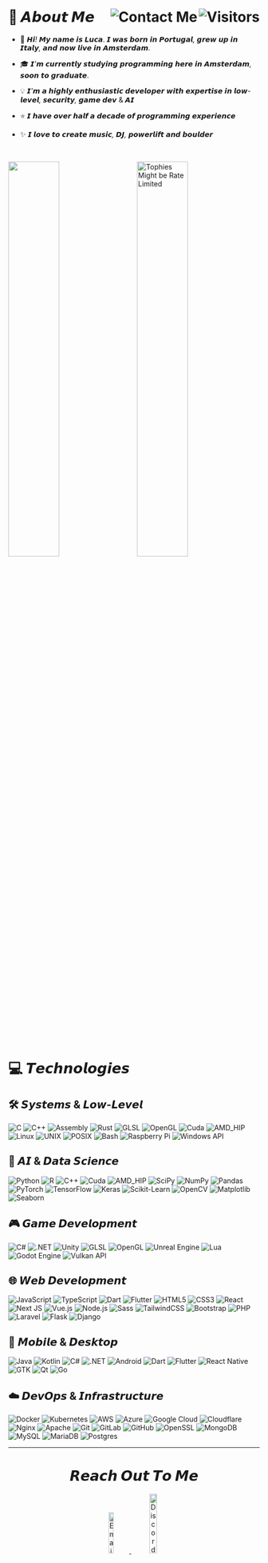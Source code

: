 # 🌌 𝘼𝙗𝙤𝙪𝙩 𝙈𝙚 <img align="right" src="https://komarev.com/ghpvc/?username=Arty3&color=brightgreen&style=for-the-badge&label=VISITORS&abbreviated=true&base=1000" alt="Visitors" /><a href="#contact-me"><img align="right" src="https://img.shields.io/badge/Contact_Me-%237F52FF.svg?style=for-the-badge&logo=mail&logoColor=white" alt="Contact Me" /></a>

<!-- Weird stats changes cuz account name change -->

- 🚀 𝙃𝙞<i>!</i> 𝙈𝙮 𝙣𝙖𝙢𝙚 𝙞𝙨 𝙇𝙪𝙘𝙖. 𝙄 𝙬𝙖𝙨 𝙗𝙤𝙧𝙣 𝙞𝙣 𝙋𝙤𝙧𝙩𝙪𝙜𝙖𝙡<i>,</i> 𝙜𝙧𝙚𝙬 𝙪𝙥 𝙞𝙣 𝙄𝙩𝙖𝙡𝙮<i>,</i> 𝙖𝙣𝙙 𝙣𝙤𝙬 𝙡𝙞𝙫𝙚 𝙞𝙣 𝘼𝙢𝙨𝙩𝙚𝙧𝙙𝙖𝙢.

- 🎓 𝙄<i>'</i>𝙢 𝙘𝙪𝙧𝙧𝙚𝙣𝙩𝙡𝙮 𝙨𝙩𝙪𝙙𝙮𝙞𝙣𝙜 𝙥𝙧𝙤𝙜𝙧𝙖𝙢𝙢𝙞𝙣𝙜 𝙝𝙚𝙧𝙚 𝙞𝙣 𝘼𝙢𝙨𝙩𝙚𝙧𝙙𝙖𝙢<i>,</i> 𝙨𝙤𝙤𝙣 𝙩𝙤 𝙜𝙧𝙖𝙙𝙪𝙖𝙩𝙚.

- 💡 𝙄<i>'</i>𝙢 𝙖 𝙝𝙞𝙜𝙝𝙡𝙮 𝙚𝙣𝙩𝙝𝙪𝙨𝙞𝙖𝙨𝙩𝙞𝙘 𝙙𝙚𝙫𝙚𝙡𝙤𝙥𝙚𝙧 𝙬𝙞𝙩𝙝 𝙚𝙭𝙥𝙚𝙧𝙩𝙞𝙨𝙚 𝙞𝙣 𝙡𝙤𝙬-𝙡𝙚𝙫𝙚𝙡<i>,</i> 𝙨𝙚𝙘𝙪𝙧𝙞𝙩𝙮<i>,</i> 𝙜𝙖𝙢𝙚 𝙙𝙚𝙫 & 𝘼𝙄

- ⭐ 𝙄 𝙝𝙖𝙫𝙚 𝙤𝙫𝙚𝙧 𝙝𝙖𝙡𝙛 𝙖 𝙙𝙚𝙘𝙖𝙙𝙚 𝙤𝙛 𝙥𝙧𝙤𝙜𝙧𝙖𝙢𝙢𝙞𝙣𝙜 𝙚𝙭𝙥𝙚𝙧𝙞𝙚𝙣𝙘𝙚

- ✨ 𝙄 𝙡𝙤𝙫𝙚 𝙩𝙤 𝙘𝙧𝙚𝙖𝙩𝙚 𝙢𝙪𝙨𝙞𝙘<i>,</i> 𝘿𝙅<i>,</i> 𝙥𝙤𝙬𝙚𝙧𝙡𝙞𝙛𝙩 𝙖𝙣𝙙 𝙗𝙤𝙪𝙡𝙙𝙚𝙧

<br>
<p align="left">
	<img src="https://github-readme-stats.vercel.app/api/top-langs/?username=Arty3&layout=compact&theme=dark&include_all_commits=false&count_private=false" width="45%" align="center" />
	&nbsp;&nbsp;&nbsp;&nbsp;&nbsp;&nbsp;
	<img src="https://github-profile-trophy.vercel.app/?username=Arty3&theme=radical&rank=-B,-C,-?&no-frame=true&no-bg=true&column=3&row=2" width="45%" align="center" alt="Tophies Might be Rate Limited" />
</p>

<h1>💻 𝙏𝙚𝙘𝙝𝙣𝙤𝙡𝙤𝙜𝙞𝙚𝙨</h1>

## 🛠️ 𝙎𝙮𝙨𝙩𝙚𝙢𝙨 & 𝙇𝙤𝙬-𝙇𝙚𝙫𝙚𝙡
![C](https://img.shields.io/badge/c-%2300599C.svg?style=for-the-badge&logo=c&logoColor=white)
![C++](https://img.shields.io/badge/c++-%2300599C.svg?style=for-the-badge&logo=c%2B%2B&logoColor=white)
![Assembly](https://img.shields.io/badge/assembly-%23000000.svg?style=for-the-badge&logo=assemblyscript&logoColor=white)
![Rust](https://img.shields.io/badge/rust-%23000000.svg?style=for-the-badge&logo=rust&logoColor=white)
![GLSL](https://img.shields.io/badge/GLSL-%23white.svg?style=for-the-badge&logo=opengl&logoColor=white)
![OpenGL](https://img.shields.io/badge/OpenGL-%23FFFFFF.svg?style=for-the-badge&logo=opengl)
![Cuda](https://img.shields.io/badge/cuda-000000.svg?style=for-the-badge&logo=nVIDIA&logoColor=green)
![AMD_HIP](https://img.shields.io/badge/HIP-%23000000.svg?style=for-the-badge&logo=amd&logoColor=white)
![Linux](https://img.shields.io/badge/Linux-%230078D7.svg?style=for-the-badge&logo=linux&logoColor=white)
![UNIX](https://img.shields.io/badge/Unix-%23FCC624.svg?style=for-the-badge&logo=gnu-bash&logoColor=black)
![POSIX](https://img.shields.io/badge/posix-%23185abc.svg?style=for-the-badge&logo=posix&logoColor=white)
![Bash](https://img.shields.io/badge/bash-%234EAA25.svg?style=for-the-badge&logo=gnu-bash&logoColor=white)
![Raspberry Pi](https://img.shields.io/badge/Raspberry%20Pi-%23A22846.svg?style=for-the-badge&logo=raspberry-pi&logoColor=white)
![Windows API](https://img.shields.io/badge/Windows%20API-%230078D7.svg?style=for-the-badge&logo=windows&logoColor=white)

## 🧠 𝘼𝙄 & 𝘿𝙖𝙩𝙖 𝙎𝙘𝙞𝙚𝙣𝙘𝙚
![Python](https://img.shields.io/badge/python-3670A0?style=for-the-badge&logo=python&logoColor=ffdd54)
![R](https://img.shields.io/badge/r-%23276DC3.svg?style=for-the-badge&logo=r&logoColor=white)
![C++](https://img.shields.io/badge/c++-%2300599C.svg?style=for-the-badge&logo=c%2B%2B&logoColor=white)
![Cuda](https://img.shields.io/badge/cuda-000000.svg?style=for-the-badge&logo=nVIDIA&logoColor=green)
![AMD_HIP](https://img.shields.io/badge/HIP-%23000000.svg?style=for-the-badge&logo=amd&logoColor=white)
![SciPy](https://img.shields.io/badge/SciPy-%230C55A5.svg?style=for-the-badge&logo=scipy&logoColor=white)
![NumPy](https://img.shields.io/badge/numpy-%23013243.svg?style=for-the-badge&logo=numpy&logoColor=white)
![Pandas](https://img.shields.io/badge/pandas-%23150458.svg?style=for-the-badge&logo=pandas&logoColor=white)
![PyTorch](https://img.shields.io/badge/PyTorch-%23EE4C2C.svg?style=for-the-badge&logo=PyTorch&logoColor=white)
![TensorFlow](https://img.shields.io/badge/TensorFlow-%23FF6F00.svg?style=for-the-badge&logo=TensorFlow&logoColor=white)
![Keras](https://img.shields.io/badge/Keras-%23D00000.svg?style=for-the-badge&logo=Keras&logoColor=white)
![Scikit-Learn](https://img.shields.io/badge/Scikit--Learn-%23F7931E.svg?style=for-the-badge&logo=scikit-learn&logoColor=white)
![OpenCV](https://img.shields.io/badge/opencv-%23white.svg?style=for-the-badge&logo=opencv&logoColor=white)
![Matplotlib](https://img.shields.io/badge/Matplotlib-%23ffffff.svg?style=for-the-badge&logo=Matplotlib&logoColor=black)
![Seaborn](https://img.shields.io/badge/Seaborn-%230C3C6B.svg?style=for-the-badge&logo=seaborn&logoColor=white)

## 🎮 𝙂𝙖𝙢𝙚 𝘿𝙚𝙫𝙚𝙡𝙤𝙥𝙢𝙚𝙣𝙩
![C#](https://img.shields.io/badge/c%23-%23239120.svg?style=for-the-badge&logo=c-sharp&logoColor=white)
![.NET](https://img.shields.io/badge/.NET-5C2D91?style=for-the-badge&logo=.net&logoColor=white)
![Unity](https://img.shields.io/badge/unity-%23000000.svg?style=for-the-badge&logo=unity&logoColor=white)
![GLSL](https://img.shields.io/badge/GLSL-%23white.svg?style=for-the-badge&logo=opengl&logoColor=white)
![OpenGL](https://img.shields.io/badge/OpenGL-%23FFFFFF.svg?style=for-the-badge&logo=opengl)
![Unreal Engine](https://img.shields.io/badge/unreal%20engine-%23313131.svg?style=for-the-badge&logo=unrealengine&logoColor=white)
![Lua](https://img.shields.io/badge/lua-%232C2D72.svg?style=for-the-badge&logo=lua&logoColor=white)
![Godot Engine](https://img.shields.io/badge/GODOT-%23FFFFFF.svg?style=for-the-badge&logo=godot-engine)
![Vulkan API](https://img.shields.io/badge/Vulkan-AC162C.svg?style=for-the-badge&logo=vulkan&logoColor=white)

## 🌐 𝙒𝙚𝙗 𝘿𝙚𝙫𝙚𝙡𝙤𝙥𝙢𝙚𝙣𝙩
![JavaScript](https://img.shields.io/badge/javascript-%23323330.svg?style=for-the-badge&logo=javascript&logoColor=%23F7DF1E)
![TypeScript](https://img.shields.io/badge/typescript-%23007ACC.svg?style=for-the-badge&logo=typescript&logoColor=white)
![Dart](https://img.shields.io/badge/dart-%230175C2.svg?style=for-the-badge&logo=dart&logoColor=white)
![Flutter](https://img.shields.io/badge/flutter-%2302569B.svg?style=for-the-badge&logo=flutter&logoColor=white)
![HTML5](https://img.shields.io/badge/html5-%23E34F26.svg?style=for-the-badge&logo=html5&logoColor=white)
![CSS3](https://img.shields.io/badge/css3-%231572B6.svg?style=for-the-badge&logo=css3&logoColor=white)
![React](https://img.shields.io/badge/react-%2320232a.svg?style=for-the-badge&logo=react&logoColor=%2361DAFB)
![Next JS](https://img.shields.io/badge/Next-black?style=for-the-badge&logo=next.js&logoColor=white)
![Vue.js](https://img.shields.io/badge/vue.js-%2335495e.svg?style=for-the-badge&logo=vuedotjs&logoColor=%234FC08D)
![Node.js](https://img.shields.io/badge/Node.js-%23339933.svg?style=for-the-badge&logo=node.js&logoColor=white)
![Sass](https://img.shields.io/badge/Sass-%23CC6699.svg?style=for-the-badge&logo=sass&logoColor=white)
![TailwindCSS](https://img.shields.io/badge/TailwindCSS-%2338B2AC.svg?style=for-the-badge&logo=tailwindcss&logoColor=white)
![Bootstrap](https://img.shields.io/badge/bootstrap-%238511FA.svg?style=for-the-badge&logo=bootstrap&logoColor=white)
![PHP](https://img.shields.io/badge/php-%23777BB4.svg?style=for-the-badge&logo=php&logoColor=white)
![Laravel](https://img.shields.io/badge/Laravel-%23FF2D20.svg?style=for-the-badge&logo=laravel&logoColor=white)
![Flask](https://img.shields.io/badge/flask-%23000.svg?style=for-the-badge&logo=flask&logoColor=white)
![Django](https://img.shields.io/badge/django-%23092E20.svg?style=for-the-badge&logo=django&logoColor=white)

## 📱 𝙈𝙤𝙗𝙞𝙡𝙚 & 𝘿𝙚𝙨𝙠𝙩𝙤𝙥
![Java](https://img.shields.io/badge/java-%23ED8B00.svg?style=for-the-badge&logo=openjdk&logoColor=white)
![Kotlin](https://img.shields.io/badge/kotlin-%237F52FF.svg?style=for-the-badge&logo=kotlin&logoColor=white)
![C#](https://img.shields.io/badge/c%23-%23239120.svg?style=for-the-badge&logo=c-sharp&logoColor=white)
![.NET](https://img.shields.io/badge/.NET-5C2D91?style=for-the-badge&logo=.net&logoColor=white)
![Android](https://img.shields.io/badge/Android-%23A4C639.svg?style=for-the-badge&logo=android&logoColor=white)
![Dart](https://img.shields.io/badge/dart-%230175C2.svg?style=for-the-badge&logo=dart&logoColor=white)
![Flutter](https://img.shields.io/badge/flutter-%2302569B.svg?style=for-the-badge&logo=flutter&logoColor=white)
![React Native](https://img.shields.io/badge/react%20native-%2361DAFB.svg?style=for-the-badge&logo=react&logoColor=black)
![GTK](https://img.shields.io/badge/GTK-%23000000.svg?style=for-the-badge&logo=gtk&logoColor=white)
![Qt](https://img.shields.io/badge/Qt-%23008F95.svg?style=for-the-badge&logo=qt&logoColor=white)
![Go](https://img.shields.io/badge/go-%2300ADD8.svg?style=for-the-badge&logo=go&logoColor=white)

## ☁️ 𝘿𝙚𝙫𝙊𝙥𝙨 & 𝙄𝙣𝙛𝙧𝙖𝙨𝙩𝙧𝙪𝙘𝙩𝙪𝙧𝙚
![Docker](https://img.shields.io/badge/docker-%230db7ed.svg?style=for-the-badge&logo=docker&logoColor=white)
![Kubernetes](https://img.shields.io/badge/Kubernetes-%23333D47.svg?style=for-the-badge&logo=kubernetes&logoColor=white)
![AWS](https://img.shields.io/badge/AWS-%23FF9900.svg?style=for-the-badge&logo=amazonaws&logoColor=white)
![Azure](https://img.shields.io/badge/Azure-%230D1E2E.svg?style=for-the-badge&logo=microsoft-azure&logoColor=white)
![Google Cloud](https://img.shields.io/badge/Google%20Cloud-%230B4B89.svg?style=for-the-badge&logo=googlecloud&logoColor=white)
![Cloudflare](https://img.shields.io/badge/Cloudflare-F38020?style=for-the-badge&logo=Cloudflare&logoColor=white)
![Nginx](https://img.shields.io/badge/nginx-%23009639.svg?style=for-the-badge&logo=nginx&logoColor=white)
![Apache](https://img.shields.io/badge/apache-%23D42029.svg?style=for-the-badge&logo=apache&logoColor=white)
![Git](https://img.shields.io/badge/git-%23F05033.svg?style=for-the-badge&logo=git&logoColor=white)
![GitLab](https://img.shields.io/badge/GitLab-%23FCA121.svg?style=for-the-badge&logo=gitlab&logoColor=white)
![GitHub](https://img.shields.io/badge/github-%23121011.svg?style=for-the-badge&logo=github&logoColor=white)
![OpenSSL](https://img.shields.io/badge/OpenSSL-%23000000.svg?style=for-the-badge&logo=openssl&logoColor=white)
![MongoDB](https://img.shields.io/badge/MongoDB-%234ea94b.svg?style=for-the-badge&logo=mongodb&logoColor=white)
![MySQL](https://img.shields.io/badge/mysql-4479A1.svg?style=for-the-badge&logo=mysql&logoColor=white)
![MariaDB](https://img.shields.io/badge/MariaDB-%230D2C43.svg?style=for-the-badge&logo=mariadb&logoColor=white)
![Postgres](https://img.shields.io/badge/postgres-%23316192.svg?style=for-the-badge&logo=postgresql&logoColor=white)

---

<div align="center">
	<div align="center" valign="middle" width="50%">
		<h1 id="contact-me">𝙍𝙚𝙖𝙘𝙝 𝙊𝙪𝙩 𝙏𝙤 𝙈𝙚</h1>
		<a href="mailto:luca.goddijn@gmail.com">
			<img src="https://img.shields.io/badge/Email-D14836?style=for-the-badge&logo=gmail&logoColor=white&logoSize=auto" alt="Email" width="14.5%" />
		</a>
		<a href="https://discordapp.com/users/1186307792777257040">
			<img src="https://img.shields.io/badge/Discord-5865F2?style=for-the-badge&logo=discord&logoColor=white&logoSize=auto" alt="Discord" width="17.5%" />
		</a>
	</div>
</div>
